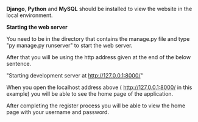 **Django**, **Python** and **MySQL** should be installed to view the website in the local environment.


**Starting the web server**

You need to be in the directory that contains the manage.py file and type "py manage.py runserver" to start the web server.

After that you will be using the http address given at the end of the below sentence.

  "Starting development server at http://127.0.0.1:8000/"

When you open the localhost address above ( http://127.0.0.1:8000/ in this example) you will be able to see the home page of the application.

After completing the register process you will be able to view the home page with your username and password.
